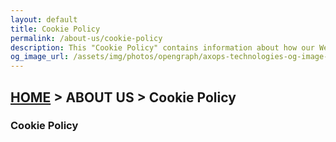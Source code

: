 ```yaml
---
layout: default
title: Cookie Policy
permalink: /about-us/cookie-policy
description: This "Cookie Policy" contains information about how our Website uses cookies to distinguish you from other users of our Website.
og_image_url: /assets/img/photos/opengraph/axops-technologies-og-image-v1.jpg
---
```

<section class="wrapper bg-light">
    <div class="container py-14 py-md-16">
        <div class="row mb-3">
            <div class="col-md-10 col-lg-12 col-xl-10 col-xxl-9 mx-auto text-center" data-cues="slideInDown" data-group="page-title" data-delay="100">
                <h2 class="fs-15 text-uppercase text-muted mb-3"><a href="{{ site.url }}">HOME</a> > ABOUT US > Cookie Policy</h2>
                <h3 class="display-4 mb-7 px-lg-19 px-xl-18">Cookie Policy</h3>
                <!-- <hr /> -->
            </div>
            <!--/column -->
        </div>
        <!--/.row -->
        <div class="row card mt-8 mt-md-2">
            <div class="card-body col-md-10 offset-md-1 text-justify" data-cues="slideInDown" data-group="page-title" data-delay="100">
                <div>
                    <!-- Begin: CookieBot Declaration Script -->
                    <script id="CookieDeclaration" src="https://consent.cookiebot.com/3f731cd7-57dc-4e2f-b612-24a4cbaf3c8d/cd.js" type="text/javascript" async></script>
                    <!-- End: CookieBot Declaration Script -->
                </div>
            </div>
            <!-- /column -->
        </div>
        <!-- /.row -->    
    </div>
    <!-- /.container -->
</section>
<!-- /section -->
